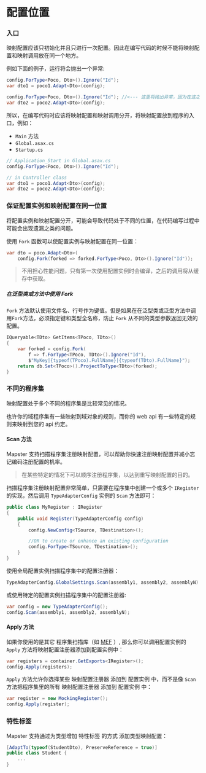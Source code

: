 # 配置位置

### 入口

映射配置应该只初始化并且只进行一次配置。因此在编写代码的时候不能将映射配置和映射调用放在同一个地方。

例如下面的例子，运行将会抛出一个异常:

```csharp
config.ForType<Poco, Dto>().Ignore("Id");
var dto1 = poco1.Adapt<Dto>(config);

config.ForType<Poco, Dto>().Ignore("Id"); //<--- 这里将抛出异常，因为在这之前已经触发过了映射
var dto2 = poco2.Adapt<Dto>(config);
```

所以，在编写代码时应该将映射配置和映射调用分开，将映射配置放到程序的入口，例如： 

* `Main` 方法
*  `Global.asax.cs` 
*  `Startup.cs`

```csharp
// Application_Start in Global.asax.cs
config.ForType<Poco, Dto>().Ignore("Id");
```

```csharp
// in Controller class
var dto1 = poco1.Adapt<Dto>(config);
var dto2 = poco2.Adapt<Dto>(config);
```



### 保证配置实例和映射配置在同一位置

将配置实例和映射配置分开，可能会导致代码处于不同的位置，在代码编写过程中可能会出现遗漏之类的问题。

使用 `Fork` 函数可以使配置实例与映射配置在同一位置：

```csharp
var dto = poco.Adapt<Dto>(
	config.Fork(forked => forked.ForType<Poco, Dto>().Ignore("Id"));
```

> 不用担心性能问题，只有第一次使用配置实例时会编译，之后的调用将从缓存中获取。

##### 在泛型类或方法中使用 Fork

`Fork` 方法默认使用文件名、行号作为键值。但是如果在在泛型类或泛型方法中调用`Fork`方法，必须指定键和类型全名称，防止 `Fork` 从不同的类型参数返回无效的配置。

```csharp
IQueryable<TDto> GetItems<TPoco, TDto>()
{
    var forked = config.Fork(
        f => f.ForType<TPoco, TDto>().Ignore("Id"), 
        $"MyKey|{typeof(TPoco).FullName}|{typeof(TDto).FullName}");
    return db.Set<TPoco>().ProjectToType<TDto>(forked);
}
```



### 不同的程序集

映射配置处于多个不同的程序集是比较常见的情况。

也许你的域程序集有一些映射到域对象的规则，而你的 web api 有一些特定的规则来映射到您的 api 约定。 

#### Scan 方法

Mapster 支持扫描程序集注册映射配置，可以帮助你快速注册映射配置并减小忘记编码注册配置的机率。

> 在某些特定的情况下可以顺序注册程序集，以达到重写映射配置的目的。



扫描程序集注册映射配置非常简单，只需要在程序集中创建一个或多个 `IRegister` 的实现，然后调用 `TypeAdapterConfig` 实例的 `Scan` 方法即可：

```csharp
public class MyRegister : IRegister
{
	public void Register(TypeAdapterConfig config)
	{
		config.NewConfig<TSource, TDestination>();

		//OR to create or enhance an existing configuration
		config.ForType<TSource, TDestination>();
	}
}
```

使用全局配置实例扫描程序集中的配置注册器：

```csharp
TypeAdapterConfig.GlobalSettings.Scan(assembly1, assembly2, assemblyN)
```

或使用特定的配置实例扫描程序集中的配置注册器:

```csharp
var config = new TypeAdapterConfig();
config.Scan(assembly1, assembly2, assemblyN);
```

#### Apply 方法

如果你使用的是其它 程序集扫描库（如 [MEF](https://docs.microsoft.com/zh-cn/dotnet/framework/mef/) ）, 那么你可以调用配置实例的 `Apply` 方法将映射配置注册器添加到配置实例中：

```csharp
var registers = container.GetExports<IRegister>();
config.Apply(registers);
```

`Apply` 方法允许你选择某些 映射配置注册器 添加到 配置实例 中，而不是像 `Scan` 方法把程序集里的所有 映射配置注册器 添加到 配置实例 中：

```csharp
var register = new MockingRegister();
config.Apply(register);
```



### 特性标签

Mapster 支持通过为类型增加 特性标签 的方式 添加类型映射配置：

```csharp
[AdaptTo(typeof(StudentDto), PreserveReference = true)]
public class Student { 
    ...
}
```